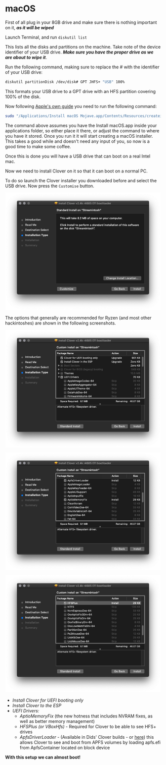 # macOS

First of all plug in your 8GB drive and make sure there is nothing important on it, _**as it will be wiped**_

Launch Terminal, and run `diskutil list`

This lists all the disks and partitions on the machine. Take note of the device identifier of your USB drive. _**Make sure you have the proper drive as we are about to wipe it**_.

Run the following command, making sure to replace the \# with the identifier of your USB drive:

```bash
diskutil partitionDisk /dev/disk# GPT JHFS+ "USB" 100%
```

This formats your USB drive to a GPT drive with an HFS partition covering 100% of the disk.

Now following [Apple's own guide](https://support.apple.com/en-us/HT201372) you need to run the following command:

```bash
sudo "/Applications/Install macOS Mojave.app/Contents/Resources/createinstallmedia" --volume /Volumes/USB
```

The command above assumes you have the Install macOS.app inside your applications folder, so either place it there, or adjust the command to where you have it stored. Once you run it it will start creating a macOS installer. This takes a good while and doesn't need any input of you, so now is a good time to make some coffee.

Once this is done you will have a USB drive that can boot on a real Intel mac.

Now we need to install Clover on it so that it can boot on a normal PC.

To do so launch the Clover installer you downloaded before and select the USB drive. Now press the `Customise` button.

![Customize button in the bottom left.](../.gitbook/assets/image%20%2827%29.png)

The options that generally are recommended for Ryzen \(and most other hackintoshes\) are shown in the following screenshots.

![UEFI booting only and Install in the ESP](../.gitbook/assets/image%20%288%29.png)

![ApfsDriverLoader and AptioMemoryFix drivers](../.gitbook/assets/image%20%2825%29.png)

![HFSPlus \(You can use VBoxHFS if your copy of the installer doesn&apos;t come with HFSPlus\)](../.gitbook/assets/image%20%281%29.png)



* _Install Clover for UEFI booting only_
* _Install Clover to the ESP_
* _UEFI Drivers:_
  * _AptioMemoryFix_ \(the new hotness that includes NVRAM fixes, as well as better memory management\)
  * _HFSPlus \(or VBoxHfs\)_ - Required for Clover to be able to see HFS+ drives
  * _ApfsDriverLoader_ - \(Available in Dids' Clover builds - or [here](https://github.com/acidanthera/ApfsSupportPkg/releases)\) this allows Clover to see and boot from APFS volumes by loading apfs.efi from ApfsContainer located on block device

**With this setup we can almost boot!**

